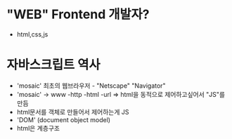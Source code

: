# "WEB" Frontend 개발자?
- html,css,js

# 자바스크립트 역사
- 'mosaic' 최초의 웹브라우저 - "Netscape" "Navigator"
- 'mosaic' -> www   -http 
                    -html 
                    -url
                    => html을 동적으로 제어하고싶어서 "JS"를 만듬
- html문서를 객체로 만들어서 제어하는게 JS
- 'DOM' (document object model)
- html은 계층구조

